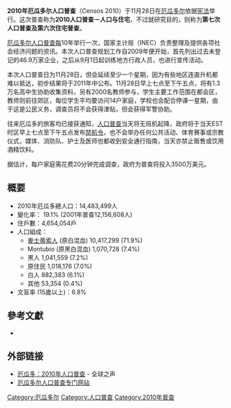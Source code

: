 **2010年厄瓜多尔人口普查**（Censos 2010）于11月28日在[厄瓜多尔](../Page/厄瓜多尔.md "wikilink")依据[宪法](../Page/宪法.md "wikilink")举行。这次普查称为**2010人口普查－人口与住宅**，不过就研究目的，则称为**第七次人口普查及第六次住宅普查**。

[厄瓜多尔人口普查每](https://zh.wikipedia.org/wiki/厄瓜多尔人口普查 "wikilink")10年举行一次，国家主计局（INEC）负责整理及提供各项社会经济问题的资讯。本次人口普查规划工作自2009年便开始，首先列出过去未登记的46.9万家企业，之后从9月1日起训练地方行政人员，也进行宣传活动。

本次人口普查日为11月28日，但会延续至少一个星期，因为有些地区连直升机都难以抵达，初步结果将于2011年中公布。11月28日早上七点至下午五点，将有1.3万名高中生协助收集资料，另有2000名教师参与，学生主要工作范围在都会区，教师则前往郊区，每位学生平均要访问14户家庭，学校也会配合停课一星期，由于这是公民义务，调查员将不会获得津贴，但会获得军警协助。

往来厄瓜多的旅客均已接获通知，[人口普查](../Page/人口普查.md "wikilink")当天将无班机起降，政府将于当天EST时区早上七点至下午五点发布[禁航令](https://zh.wikipedia.org/wiki/禁航令 "wikilink")，也不会举办任何公共活动、体育赛事或宗教仪式，媒体、消防队、护士及医师也都收到安全通行指南，当天亦禁止贩售或饮用酒精饮料。

据估计，每户家庭需花费20分钟完成调查，政府为普查将投入3500万美元。

## 概要

  - 2010年厄瓜多總人口：14,483,499人
  - 變化率： 19.1% (2001年普查12,156,608人)
  - 住戶數：4,654,054戶
  - 人口組成：
      - [麥士蒂索人](../Page/麥士蒂索人.md "wikilink") (原白混血) 10,417,299 (71.9%)
      - Montubio (原黑白混血) 1,070,728 (7.4%)
      - 黑人 1,041,559 (7.2%)
      - 原住民 1,018,176 (7.0%)
      - 白人 882,383 (6.1%)
      - 其他 53,354 (0.4%)
  - 文盲率 (15歲以上)：6.8%

## 參考文獻

  -
## 外部链接

  - [厄瓜多：2010年人口普查](http://zh.globalvoicesonline.org/hans/2010/11/20/6747/) - 全球之声
  - [厄瓜多尔人口普查专门网站](https://web.archive.org/web/20101121065953/http://www.censos2010.gob.ec/censos/inicio.html)

[Category:厄瓜多尔](https://zh.wikipedia.org/wiki/Category:厄瓜多尔 "wikilink") [Category:人口普查](https://zh.wikipedia.org/wiki/Category:人口普查 "wikilink") [Category:2010年普查](https://zh.wikipedia.org/wiki/Category:2010年普查 "wikilink")